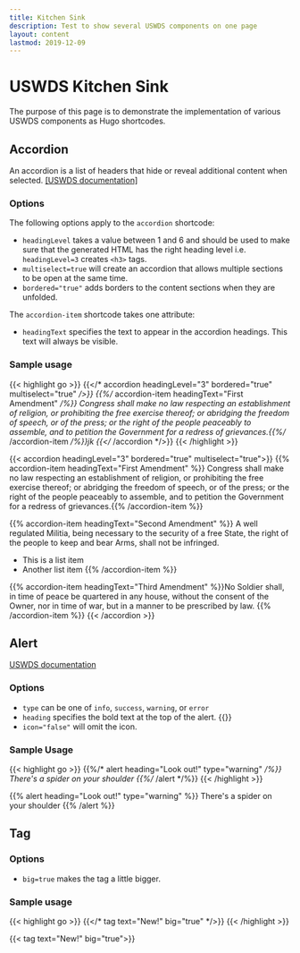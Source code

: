 ```yaml
---
title: Kitchen Sink
description: Test to show several USWDS components on one page
layout: content
lastmod: 2019-12-09
---
```


# USWDS Kitchen Sink

The purpose of this page is to demonstrate the implementation of various USWDS components as Hugo shortcodes.

## Accordion

An accordion is a list of headers that hide or reveal additional content when selected. [\[USWDS documentation\]](https://designsystem.digital.gov/components/accordion/)

### Options

The following options apply to the `accordion` shortcode:

* `headingLevel` takes a value between 1 and 6 and should be used to make sure that the generated HTML has the right heading level i.e. `headingLevel=3` creates `<h3>` tags.
* `multiselect=true` will create an accordion that allows multiple sections to be open at the same time.
* `bordered="true"` adds borders to the content sections when they are unfolded.

The `accordion-item` shortcode takes one attribute:

* `headingText` specifies the text to appear in the accordion headings. This text will always be visible.

### Sample usage

{{< highlight go >}}
{{</* accordion headingLevel="3" bordered="true" multiselect="true" */>}}
    {{%/* accordion-item headingText="First Amendment" */%}}
    Congress shall make no law respecting an establishment of religion,
    or prohibiting the free exercise thereof; or abridging the freedom of speech,
    or of the press; or the right of the people peaceably to assemble,
    and to petition the Government for a
    redress of grievances.{{%/* /accordion-item */%}}jk
{{</* /accordion */>}}
{{< /highlight >}}

{{< accordion headingLevel="3" bordered="true" multiselect="true">}}
  {{% accordion-item headingText="First Amendment" %}}
  Congress shall make no law respecting an establishment of religion, or prohibiting the free exercise thereof; or abridging the freedom of speech, or of the press; or the right of the people peaceably to assemble, and to petition the Government for a redress of grievances.{{% /accordion-item %}}

  {{% accordion-item headingText="Second Amendment" %}}
  A well regulated Militia, being necessary to the security of a free State, the right of the people to keep and bear Arms, shall not be infringed.

  - This is a list item
  - Another list item
  {{% /accordion-item %}}

  {{% accordion-item headingText="Third Amendment" %}}No Soldier shall, in time of peace be quartered in any house, without the consent of the Owner, nor in time of war, but in a manner to be prescribed by law.
  {{% /accordion-item %}}
{{< /accordion >}}

## Alert

[USWDS documentation](https://designsystem.digital.gov/components/alert/)

### Options

* `type` can be one of `info`, `success`, `warning`, or `error`
* `heading` specifies the bold text at the top of the alert. {{<tag text="optional">}}
* `icon="false"` will omit the icon.

### Sample Usage

{{< highlight go >}}
{{%/* alert heading="Look out!" type="warning" */%}}
There's a spider on your shoulder
{{%/* /alert */%}}
{{< /highlight >}}

{{% alert heading="Look out!" type="warning" %}}
There's a spider on your shoulder
{{% /alert %}}

## Tag

### Options

* `big=true` makes the tag a little bigger.

### Sample usage

{{< highlight go >}}
{{</* tag text="New!" big="true" */>}}
{{< /highlight >}}

{{< tag text="New!" big="true">}}
